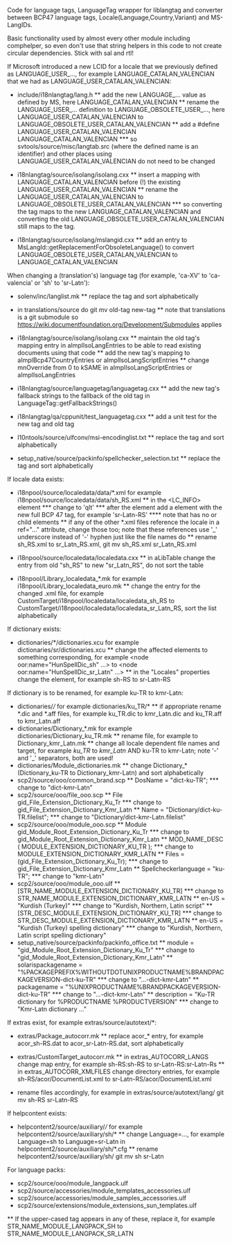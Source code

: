 Code for language tags, LanguageTag wrapper for liblangtag and converter between BCP47 language tags, Locale(Language,Country,Variant) and MS-LangIDs.

Basic functionality used by almost every other module including comphelper, so even don't use that string helpers in this code to not create circular dependencies. Stick with sal and rtl!



If Microsoft introduced a new LCID for a locale that we previously defined as LANGUAGE_USER_..., for example LANGUAGE_CATALAN_VALENCIAN that we had as LANGUAGE_USER_CATALAN_VALENCIAN:

* include/i18nlangtag/lang.h
** add the new LANGUAGE_... value as defined by MS, here LANGUAGE_CATALAN_VALENCIAN
** rename the LANGUAGE_USER_... definition to LANGUAGE_OBSOLETE_USER_..., here LANGUAGE_USER_CATALAN_VALENCIAN to LANGUAGE_OBSOLETE_USER_CATALAN_VALENCIAN
** add a  #define LANGUAGE_USER_CATALAN_VALENCIAN LANGUAGE_CATALAN_VALENCIAN
*** so svtools/source/misc/langtab.src (where the defined name is an identifier) and other places using LANGUAGE_USER_CATALAN_VALENCIAN do not need to be changed

* i18nlangtag/source/isolang/isolang.cxx
** insert a mapping with LANGUAGE_CATALAN_VALENCIAN before (!) the existing LANGUAGE_USER_CATALAN_VALENCIAN
** rename the LANGUAGE_USER_CATALAN_VALENCIAN to LANGUAGE_OBSOLETE_USER_CATALAN_VALENCIAN
*** so converting the tag maps to the new LANGUAGE_CATALAN_VALENCIAN and converting the old LANGUAGE_OBSOLETE_USER_CATALAN_VALENCIAN still maps to the tag.

* i18nlangtag/source/isolang/mslangid.cxx
** add an entry to MsLangId::getReplacementForObsoleteLanguage() to convert LANGUAGE_OBSOLETE_USER_CATALAN_VALENCIAN to LANGUAGE_CATALAN_VALENCIAN



When changing a (translation's) language tag (for example, 'ca-XV' to 'ca-valencia' or 'sh' to 'sr-Latn'):

* solenv/inc/langlist.mk
** replace the tag and sort alphabetically

* in translations/source do  git mv old-tag new-tag
** note that translations is a git submodule so https://wiki.documentfoundation.org/Development/Submodules applies

* i18nlangtag/source/isolang/isolang.cxx
** maintain the old tag's mapping entry in aImplIsoLangEntries to be able to read existing documents using that code
** add the new tag's mapping to aImplBcp47CountryEntries or aImplIsoLangScriptEntries
** change mnOverride from 0 to kSAME in aImplIsoLangScriptEntries or aImplIsoLangEntries

* i18nlangtag/source/languagetag/languagetag.cxx
** add the new tag's fallback strings to the fallback of the old tag in LanguageTag::getFallbackStrings()

* i18nlangtag/qa/cppunit/test_languagetag.cxx
** add a unit test for the new tag and old tag

* l10ntools/source/ulfconv/msi-encodinglist.txt
** replace the tag and sort alphabetically

* setup_native/source/packinfo/spellchecker_selection.txt
** replace the tag and sort alphabetically

If locale data exists:

* i18npool/source/localedata/data/*.xml     for example i18npool/source/localedata/data/sh_RS.xml 
** in the <LC_INFO> element
*** change <LangID> to 'qlt'
*** after the <Country> element add a <Variant> element with the new full BCP 47 tag, for example 'sr-Latn-RS'
**** note that <Variant> has no <VariantID> or <DefaultName> child elements
** if any of the other *.xml files reference the locale in a ref="..." attribute, change those too; note that these references use '_' underscore instead of '-' hyphen just like the file names do
** rename sh_RS.xml to sr_Latn_RS.xml,  git mv sh_RS.xml sr_Latn_RS.xml

* i18npool/source/localedata/localedata.cxx
** in aLibTable change the entry from old "sh_RS" to new "sr_Latn_RS", do not sort the table

* i18npool/Library_localedata_*.mk      for example i18npool/Library_localedata_euro.mk
** change the entry for the changed .xml file, for example CustomTarget/i18npool/localedata/localedata_sh_RS to CustomTarget/i18npool/localedata/localedata_sr_Latn_RS, sort the list alphabetically

If dictionary exists:

* dictionaries/*/dictionaries.xcu       for example dictionaries/sr/dictionaries.xcu
** change the affected <node oor:name="..."> elements to something corresponding, for example <node oor:name="HunSpellDic_sh" ...> to <node oor:name="HunSpellDic_sr_Latn" ...>
** in the "Locales" properties change the <value> element, for example <value>sh-RS</value> to <value>sr-Latn-RS</value>

If dictionary is to be renamed, for example ku-TR to kmr-Latn:

* dictionaries/*/*                      for example dictionaries/ku_TR/*
** if appropriate rename *.dic and *.aff files, for example ku_TR.dic to kmr_Latn.dic and ku_TR.aff to kmr_Latn.aff
* dictionaries/Dictionary_*.mk          for example dictionaries/Dictionary_ku_TR.mk
** rename file, for example to Dictionary_kmr_Latn.mk
** change all locale dependent file names and target, for example *ku_TR* to *kmr_Latn* AND ku-TR to kmr-Latn; note '-' and '_' separators, both are used!
* dictionaries/Module_dictionaries.mk
** change Dictionary_* (Dictionary_ku-TR to Dictionary_kmr-Latn) and sort alphabetically
* scp2/source/ooo/common_brand.scp
** DosName = "dict-ku-TR";
*** change to "dict-kmr-Latn"
* scp2/source/ooo/file_ooo.scp
** File gid_File_Extension_Dictionary_Ku_Tr
*** change to gid_File_Extension_Dictionary_Kmr_Latn
** Name = "Dictionary/dict-ku-TR.filelist";
*** change to "Dictionary/dict-kmr-Latn.filelist"
* scp2/source/ooo/module_ooo.scp
** Module gid_Module_Root_Extension_Dictionary_Ku_Tr
*** change to gid_Module_Root_Extension_Dictionary_Kmr_Latn
** MOD_NAME_DESC ( MODULE_EXTENSION_DICTIONARY_KU_TR );
*** change to MODULE_EXTENSION_DICTIONARY_KMR_LATN
** Files = (gid_File_Extension_Dictionary_Ku_Tr);
*** change to gid_File_Extension_Dictionary_Kmr_Latn
** Spellcheckerlanguage = "ku-TR";
*** change to "kmr-Latn"
* scp2/source/ooo/module_ooo.ulf
** [STR_NAME_MODULE_EXTENSION_DICTIONARY_KU_TR]
*** change to STR_NAME_MODULE_EXTENSION_DICTIONARY_KMR_LATN
** en-US = "Kurdish (Turkey)"
*** change to "Kurdish, Northern, Latin script"
** [STR_DESC_MODULE_EXTENSION_DICTIONARY_KU_TR]
*** change to STR_DESC_MODULE_EXTENSION_DICTIONARY_KMR_LATN
** en-US = "Kurdish (Turkey) spelling dictionary"
*** change to "Kurdish, Northern, Latin script spelling dictionary"
* setup_native/source/packinfo/packinfo_office.txt
** module = "gid_Module_Root_Extension_Dictionary_Ku_Tr"
*** change to "gid_Module_Root_Extension_Dictionary_Kmr_Latn"
** solarispackagename = "%PACKAGEPREFIX%WITHOUTDOTUNIXPRODUCTNAME%BRANDPACKAGEVERSION-dict-ku-TR"
*** change to "...-dict-kmr-Latn"
** packagename = "%UNIXPRODUCTNAME%BRANDPACKAGEVERSION-dict-ku-TR"
*** change to "...-dict-kmr-Latn"
** description = "Ku-TR dictionary for %PRODUCTNAME %PRODUCTVERSION"
*** change to "Kmr-Latn dictionary ..."

If extras exist, for example extras/source/autotext/*:

* extras/Package_autocorr.mk
** replace acor_* entry, for example acor_sh-RS.dat to acor_sr-Latn-RS.dat, sort alphabetically

* extras/CustomTarget_autocorr.mk
** in extras_AUTOCORR_LANGS change map entry, for example sh-RS:sh-RS to sr-Latn-RS:sr-Latn-Rs
** in extras_AUTOCORR_XMLFILES change directory entries, for example sh-RS/acor/DocumentList.xml to sr-Latn-RS/acor/DocumentList.xml

* rename files accordingly, for example in extras/source/autotext/lang/  git mv sh-RS sr-Latn-RS

If helpcontent exists:

* helpcontent2/source/auxiliary/*/*       for example helpcontent2/source/auxiliary/sh/*
** change Language=..., for example Language=sh to Language=sr-Latn in helpcontent2/source/auxiliary/sh/*.cfg
** rename helpcontent2/source/auxiliary/sh/  git mv sh sr-Latn

For language packs:

* scp2/source/ooo/module_langpack.ulf
* scp2/source/accessories/module_templates_accessories.ulf
* scp2/source/accessories/module_samples_accessories.ulf
* scp2/source/extensions/module_extensions_sun_templates.ulf

** If the upper-cased tag appears in any of these, replace it, for example STR_NAME_MODULE_LANGPACK_SH to STR_NAME_MODULE_LANGPACK_SR_LATN
